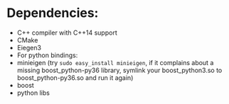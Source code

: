 # Dependencies:
* C++ compiler with C++14 support
* CMake
* Eiegen3
* For python bindings:
 * minieigen (try `sudo easy_install minieigen`, if it complains about a missing boost_python-py36 library, symlink your boost_python3.so to boost_python-py36.so and run it again)
 * boost
 * python libs